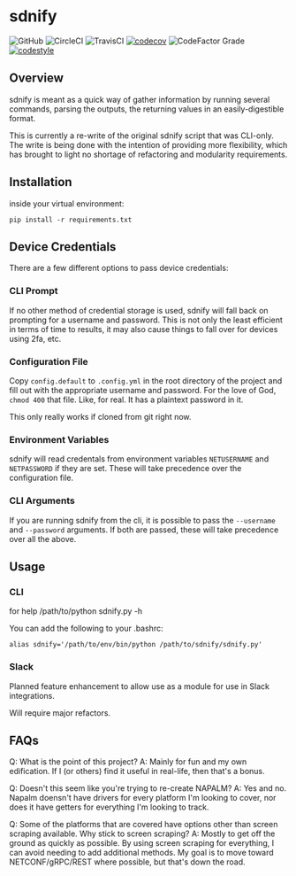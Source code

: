 # sdnify

![GitHub](https://img.shields.io/github/license/ericrochow/sdnify)
![CircleCI](https://img.shields.io/circleci/build/github/ericrochow/sdnify/master)
![TravisCI](https://img.shields.io/travis/ericrochow/sdnify/master)
[![codecov](https://codecov.io/gh/ericrochow/sdnify/branch/such_refactor/graph/badge.svg)](https://codecov.io/gh/ericrochow/sdnify)
![CodeFactor Grade](https://img.shields.io/codefactor/grade/github/ericrochow/sdnify)
[![codestyle](https://img.shields.io/badge/code%20style-black-black)](https://github.com/psf/black)

## Overview

sdnify is meant as a quick way of gather information by running several commands, parsing the outputs, the returning values in an easily-digestible format.


This is currently a re-write of the original sdnify script that was CLI-only. The write is being done with the intention of providing more flexibility, which has brought to light no shortage of refactoring and modularity requirements.

## Installation

inside your virtual environment:

``pip install -r requirements.txt``


## Device Credentials

There are a few different options to pass device credentials:

### CLI Prompt

If no other method of credential storage is used, sdnify will fall back on prompting for a username and password. This is not only the least efficient in terms of time to results, it may also cause things to fall over for devices using 2fa, etc.

### Configuration File

Copy ``config.default`` to ``.config.yml`` in the root directory of the project and fill out with the appropriate username and password. For the love of God, ``chmod 400`` that file. Like, for real. It has a plaintext password in it.

This only really works if cloned from git right now.

### Environment Variables

sdnify will read credentals from environment variables `NETUSERNAME` and `NETPASSWORD` if they are set. These will take precedence over the configuration file.

### CLI Arguments

If you are running sdnify from the cli, it is possible to pass the `--username` and `--password` arguments. If both are passed, these will take precedence over all the above.

## Usage

### CLI

for help /path/to/python sdnify.py -h

You can add the following to your .bashrc:

``alias sdnify='/path/to/env/bin/python /path/to/sdnify/sdnify.py'``

### Slack

Planned feature enhancement to allow use as a module for use in Slack integrations.

Will require major refactors.

## FAQs

Q: What is the point of this project?
A: Mainly for fun and my own edification. If I (or others) find it useful in real-life, then that's a bonus.

Q: Doesn't this seem like you're trying to re-create NAPALM?
A: Yes and no. Napalm doensn't have drivers for every platform I'm looking to cover, nor does it have getters for everything I'm looking to track.

Q: Some of the platforms that are covered have options other than screen scraping available. Why stick to screen scraping?
A: Mostly to get off the ground as quickly as possible. By using screen scraping for everything, I can avoid needing to add additional methods. My goal is to move toward NETCONF/gRPC/REST where possible, but that's down the road.
